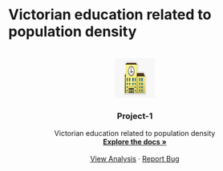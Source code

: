 # Victorian education related to population density

<!-- PROJECT LOGO -->
<br />
<div align="center">
  <a href="https://github.com/joshmartin33/project-one.git">
    <img src="images/logo.png" alt="Logo" width="80" height="80">
  </a>

<h3 align="center">Project-1</h3>

  <p align="center">
    Victorian education related to population density
    <br />
    <a href="https://github.com/joshmartin33/project-one.git"><strong>Explore the docs »</strong></a>
    <br />
    <br />
    <a href="https://github.com/joshmartin33/project-one/blob/main/analysis.ipynb">View Analysis</a>
    ·
    <a href="https://github.com/joshmartin33/project-one/issues">Report Bug</a>
  </p>
</div>

